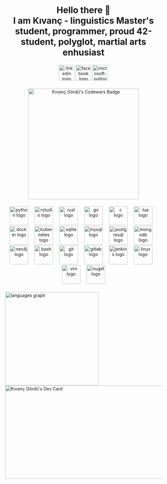 <h1 align="center">Hello there 👋<br>I am Kıvanç - linguistics Master's student, programmer, proud 42-student, polyglot, martial arts enhusiast</h1>

###

<div align="center">
  <img src="https://img.shields.io/static/v1?message=LinkedIn&logo=linkedin&label=&color=F5276C&logoColor=white&labelColor=&style=for-the-badge" height="50" alt="linkedin logo"  />
  <img src="https://img.shields.io/static/v1?message=Facebook&logo=facebook&label=&color=F5B027&logoColor=white&labelColor=&style=for-the-badge" height="50" alt="facebook logo"  />
  <img src="https://img.shields.io/static/v1?message=Outlook&logo=microsoft-outlook&label=&color=F54927&logoColor=white&labelColor=&style=for-the-badge" height="50" alt="microsoft-outlook logo"  />
</div>

###

<div align="center">
  <a href="https://www.codewars.com/users/kivanc57/badges/large" target="_blank">
    <img src="https://www.codewars.com/users/kivanc57/badges/large" width="356" alt="Kıvanç Gördü's Codewars Badge"/>
  </a>
</div>

###

<div align="center">
  <img src="https://cdn.jsdelivr.net/gh/devicons/devicon/icons/python/python-original.svg" height="60" alt="python logo"  />
  <img width="12" />
  <img src="https://cdn.jsdelivr.net/gh/devicons/devicon/icons/rstudio/rstudio-original.svg" height="60" alt="rstudio logo"  />
  <img width="12" />
  <img src="https://cdn.jsdelivr.net/gh/devicons/devicon/icons/rust/rust-original.svg" height="60" alt="rust logo"  />
  <img width="12" />
  <img src="https://cdn.jsdelivr.net/gh/devicons/devicon/icons/go/go-original.svg" height="60" alt="go logo"  />
  <img width="12" />
  <img src="https://cdn.jsdelivr.net/gh/devicons/devicon/icons/c/c-original.svg" height="60" alt="c logo"  />
  <img width="12" />
  <img src="https://cdn.jsdelivr.net/gh/devicons/devicon/icons/lua/lua-original.svg" height="60" alt="lua logo"  />
  <img width="12" />
  <img src="https://cdn.jsdelivr.net/gh/devicons/devicon/icons/docker/docker-original.svg" height="60" alt="docker logo"  />
  <img width="12" />
  <img src="https://cdn.jsdelivr.net/gh/devicons/devicon/icons/kubernetes/kubernetes-plain.svg" height="60" alt="kubernetes logo"  />
  <img width="12" />
  <img src="https://cdn.jsdelivr.net/gh/devicons/devicon/icons/sqlite/sqlite-original.svg" height="60" alt="sqlite logo"  />
  <img width="12" />
  <img src="https://cdn.jsdelivr.net/gh/devicons/devicon/icons/mysql/mysql-original.svg" height="60" alt="mysql logo"  />
  <img width="12" />
  <img src="https://cdn.jsdelivr.net/gh/devicons/devicon/icons/postgresql/postgresql-original.svg" height="60" alt="postgresql logo"  />
  <img width="12" />
  <img src="https://cdn.jsdelivr.net/gh/devicons/devicon/icons/mongodb/mongodb-original.svg" height="60" alt="mongodb logo"  />
  <img width="12" />
  <img src="https://cdn.jsdelivr.net/gh/devicons/devicon/icons/neo4j/neo4j-original.svg" height="60" alt="neo4j logo"  />
  <img width="12" />
  <img src="https://cdn.jsdelivr.net/gh/devicons/devicon/icons/bash/bash-original.svg" height="60" alt="bash logo"  />
  <img width="12" />
  <img src="https://cdn.jsdelivr.net/gh/devicons/devicon/icons/git/git-original.svg" height="60" alt="git logo"  />
  <img width="12" />
  <img src="https://cdn.jsdelivr.net/gh/devicons/devicon/icons/gitlab/gitlab-original.svg" height="60" alt="gitlab logo"  />
  <img width="12" />
  <img src="https://cdn.jsdelivr.net/gh/devicons/devicon/icons/jenkins/jenkins-line.svg" height="60" alt="jenkins logo"  />
  <img width="12" />
  <img src="https://cdn.jsdelivr.net/gh/devicons/devicon/icons/linux/linux-original.svg" height="60" alt="linux logo"  />
  <img width="12" />
  <img src="https://cdn.jsdelivr.net/gh/devicons/devicon/icons/vim/vim-original.svg" height="60" alt="vim logo"  />
  <img width="12" />
  <img src="https://cdn.jsdelivr.net/gh/devicons/devicon/icons/nuget/nuget-original.svg" height="60" alt="nuget logo"  />
</div>

###

<div align="left">
  <img src="https://github-readme-stats.vercel.app/api/top-langs?username=kivanc57&layout=donut-vertical&card_width=320&langs_count=8&theme=gruvbox_light&hide_border=false&order=2&hide=jupyter%20notebook" height="300" width="300" alt="languages graph"  />
  <a href="https://app.daily.dev/kivanc57"><img src="https://api.daily.dev/devcards/v2/PJ34H7bM8gMxFDFzDM8gB.png?type=wide&r=25s" height="300" width="652" alt="Kıvanç Gördü's Dev Card"/></a>
</div>

###

